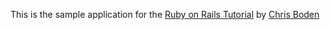 This is the sample application for the [Ruby on Rails Tutorial](http://www.rubyonrails.org) by [Chris Boden](chris.boden@ntlworld.com)
